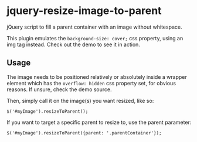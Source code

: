jquery-resize-image-to-parent
=============================

jQuery script to fill a parent container with an image without whitespace.

This plugin emulates the `background-size: cover;` css property, using an img tag instead. Check out the demo to see it in action.

Usage
-----------

The image needs to be positioned relatively or absolutely inside a wrapper element which has the `overflow: hidden` css property set, for obvious reasons. If unsure, check the demo source.

Then, simply call it on the image(s) you want resized, like so:

    $('#myImage').resizeToParent();

If you want to target a specific parent to resize to, use the parent parameter:

    $('#myImage').resizeToParent({parent: '.parentContainer'});